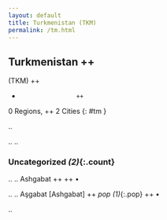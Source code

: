 ```yaml
---
layout: default
title: Turkmenistan (TKM)
permalink: /tm.html
---
```



## Turkmenistan   ++
(TKM)  ++
-                     ++
0 Regions, ++
2 Cities
{: #tm }

.. 




.. 
.. 


### Uncategorized _(2)_{:.count}


..
..
Ashgabat  ++
 ++
•

..
..
Aşgabat [Ashgabat]  ++
 _pop (1)_{:.pop} ++
•




.. 
 
